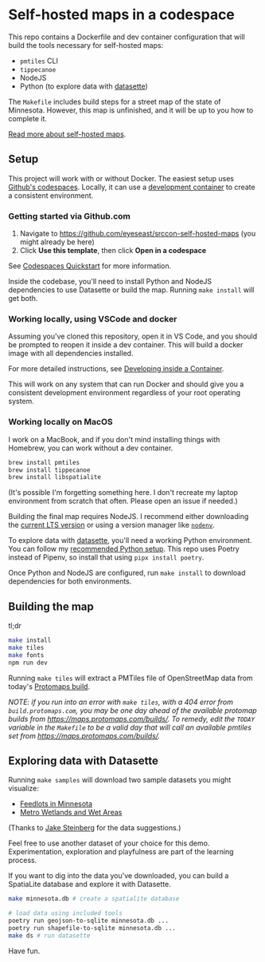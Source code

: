 # Self-hosted maps in a codespace

This repo contains a Dockerfile and dev container configuration that will build the tools necessary for self-hosted maps:

- `pmtiles` CLI
- `tippecanoe`
- NodeJS
- Python (to explore data with [datasette])

The `Makefile` includes build steps for a street map of the state of Minnesota. However, this map is unfinished, and it will be up to you how to complete it.

[Read more about self-hosted maps](https://www.muckrock.com/news/archives/2024/feb/13/release-notes-how-to-make-self-hosted-maps-that-work-everywhere-cost-next-to-nothing-and-might-even-work-in-airplane-mode/).

## Setup

This project will work with or without Docker. The easiest setup uses [Github's codespaces](https://docs.github.com/en/codespaces/overview). Locally, it can use a [development container](https://code.visualstudio.com/docs/devcontainers/containers) to create a consistent environment.

### Getting started via Github.com

1. Navigate to https://github.com/eyeseast/srccon-self-hosted-maps (you might already be here)
2. Click **Use this template**, then click **Open in a codespace**

See [Codespaces Quickstart](https://docs.github.com/en/codespaces/getting-started/quickstart) for more information.

Inside the codebase, you'll need to install Python and NodeJS dependencies to use Datasette or build the map. Running `make install` will get both.

### Working locally, using VSCode and docker

Assuming you've cloned this repository, open it in VS Code, and you should be prompted to reopen it inside a dev container. This will build a docker image with all dependencies installed.

For more detailed instructions, see [Developing inside a Container](https://code.visualstudio.com/docs/devcontainers/containers#_quick-start-open-an-existing-folder-in-a-container).

This will work on any system that can run Docker and should give you a consistent development environment regardless of your root operating system.

### Working locally on MacOS

I work on a MacBook, and if you don't mind installing things with Homebrew, you can work without a dev container.

```sh
brew install pmtiles
brew install tippecanoe
brew install libspatialite
```

(It's possible I'm forgetting something here. I don't recreate my laptop environment from scratch that often. Please open an issue if needed.)

Building the final map requires NodeJS. I recommend either downloading the [current LTS version](https://nodejs.org/en) or using a version manager like [`nodenv`](https://github.com/nodenv/nodenv).

To explore data with [datasette](https://datasette.io/), you'll need a working Python environment. You can follow my [recommended Python setup](https://chrisamico.com/blog/2023-01-14/python-setup/). This repo uses Poetry instead of Pipenv, so install that using `pipx install poetry`.

Once Python and NodeJS are configured, run `make install` to download dependencies for both environments.

## Building the map

tl;dr

```sh
make install
make tiles
make fonts
npm run dev
```

Running `make tiles` will extract a PMTiles file of OpenStreetMap data from today's [Protomaps build](https://maps.protomaps.com/builds/).

_NOTE: if you run into an error with `make tiles`, with a 404 error from `build.protomaps.com`, you may be one day ahead of the available protomap builds from https://maps.protomaps.com/builds/. To remedy, edit the `TODAY` variable in the `Makefile` to be a valid day that will call an available pmtiles set from https://maps.protomaps.com/builds/._

## Exploring data with Datasette

Running `make samples` will download two sample datasets you might visualize:

- [Feedlots in Minnesota](https://gisdata.mn.gov/dataset/env-feedlots)
- [Metro Wetlands and Wet Areas](https://gisdata.mn.gov/en_AU/dataset/org-mmcd-env-wetland-mosquito-wet-areas)

(Thanks to [Jake Steinberg](https://www.jakesteinberg.com/) for the data suggestions.)

Feel free to use another dataset of your choice for this demo. Experimentation, exploration and playfulness are part of the learning process.

If you want to dig into the data you've downloaded, you can build a SpatiaLite database and explore it with Datasette.

```sh
make minnesota.db # create a spatialite database

# load data using included tools
poetry run geojson-to-sqlite minnesota.db ...
poetry run shapefile-to-sqlite minnesota.db ...
make ds # run datasette
```

Have fun.

[datasette]: https://datasette.io/
